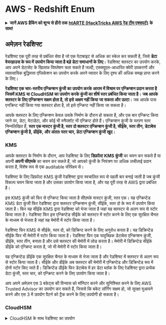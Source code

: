 # AWS - Redshift Enum

<details>

<summary><strong>जानें AWS हैकिंग को शून्य से हीरो तक</strong> <a href="https://training.hacktricks.xyz/courses/arte"><strong>htARTE (HackTricks AWS रेड टीम एक्सपर्ट)</strong></a> <strong>के साथ!</strong></summary>

HackTricks का समर्थन करने के अन्य तरीके:

* अगर आप चाहते हैं कि आपकी **कंपनी का विज्ञापन HackTricks में** दिखाया जाए या **HackTricks को PDF में डाउनलोड** करना चाहते हैं तो [**सब्सक्रिप्शन प्लान्स**](https://github.com/sponsors/carlospolop) देखें!
* [**आधिकारिक PEASS और HackTricks स्वैग**](https://peass.creator-spring.com) प्राप्त करें
* हमारे विशेष [**NFTs**](https://opensea.io/collection/the-peass-family) कलेक्शन, [**The PEASS Family**](https://opensea.io/collection/the-peass-family) खोजें
* **शामिल हों** 💬 [**डिस्कॉर्ड ग्रुप**](https://discord.gg/hRep4RUj7f) या [**टेलीग्राम ग्रुप**](https://t.me/peass) या हमें **ट्विटर** 🐦 [**@hacktricks\_live**](https://twitter.com/hacktricks\_live)\*\* पर फॉलो\*\* करें।
* **अपने हैकिंग ट्रिक्स साझा करें, HackTricks** और [**HackTricks Cloud**](https://github.com/carlospolop/hacktricks) github repos में PRs सबमिट करके।

</details>

## अमेज़न रेडशिफ्ट

रेडशिफ्ट एक पूरी तरह से प्रबंधित सेवा है जो एक पेटाबाइट से अधिक का स्केल कर सकती है, जिसे **डेटा वेयरहाउस के रूप में उपयोग किया जाता है बड़े डेटा समाधानों के लिए**। रेडशिफ्ट क्लस्टर का उपयोग करके, आप अपने डेटासेट के खिलाफ विश्लेषण चला सकते हैं जल्दी, एसक्यूएल-आधारित क्वेरी उपकरणों और व्यावसायिक बुद्धिमत्ता एप्लिकेशन का उपयोग करके अपने व्यापार के लिए दृश्य की अधिक समझ प्राप्त करने के लिए।

**रेडशिफ्ट एक चार-स्तरीय एन्क्रिप्शन कुंजी का उपयोग करके आराम में विश्राम पर एन्क्रिप्शन प्रदान करता है जिसमें KMS या CloudHSM का उपयोग करके कुंजी का शीर्ष स्तर प्रबंधित किया जाता है**। **जब आपके क्लस्टर के लिए एन्क्रिप्शन सक्षम होता है, तो इसे अक्षम नहीं किया जा सकता और उल्टा**। जब आपके पास एनक्रिप्ट नहीं किया गया क्लस्टर होता है, तो इसे एन्क्रिप्ट नहीं किया जा सकता है।

आपके क्लस्टर के लिए एन्क्रिप्शन केवल उसके निर्माण के दौरान हो सकता है, और एक बार एन्क्रिप्ट किया जाने पर, डेटा, मेटाडेटा, और कोई भी स्नैपशॉट भी एन्क्रिप्ट होते हैं। एन्क्रिप्शन कुंजी के स्तरण स्तर निम्नलिखित हैं, **स्तर एक मास्टर कुंजी है, स्तर दो क्लस्टर एन्क्रिप्शन कुंजी है, सीईके, स्तर तीन, डेटाबेस एन्क्रिप्शन कुंजी है, डीईके, और अंततः स्तर चार, डेटा एन्क्रिप्शन कुंजी खुद**।

### KMS

आपके क्लस्टर के निर्माण के दौरान, आप रेडशिफ्ट के लिए **डिफ़ॉल्ट KMS कुंजी** का चयन कर सकते हैं या अपनी **अपनी सीएमके** का चयन कर सकते हैं, जो आपको कुंजी के नियंत्रण पर अधिक लचीलाई प्रदान करता है, विशेष रूप से एक auditable परिपेक्ष्य से।

रेडशिफ्ट के लिए डिफ़ॉल्ट KMS कुंजी रेडशिफ्ट द्वारा स्वचालित रूप से पहली बार बनाई जाती है जब कुंजी विकल्प चयन किया जाता है और उसका उपयोग किया जाता है, और यह पूरी तरह से AWS द्वारा प्रबंधित है।

इस KMS कुंजी को फिर से एन्क्रिप्ट किया जाता है सीएमके मास्टर कुंजी, स्तर एक। यह एन्क्रिप्टेड KMS डेटा कुंजी फिर रेडशिफ्ट द्वारा क्लस्टर एन्क्रिप्शन कुंजी, सीईके, स्तर दो के रूप में उपयोग किया जाता है। फिर यह सीईके KMS द्वारा रेडशिफ्ट को भेजा जाता है जहां यह क्लस्टर से अलग रूप से स्टोर किया जाता है। रेडशिफ्ट फिर इस एन्क्रिप्टेड सीईके को क्लस्टर में स्टोर करने के लिए एक सुरक्षित चैनल के माध्यम से भेजता है जहां यह मेमोरी में स्टोर किया जाता है।

रेडशिफ्ट फिर KMS से सीईके, स्तर दो, को डिक्रिप्ट करने के लिए अनुरोध करता है। यह डिक्रिप्टेड सीईके फिर भी मेमोरी में स्टोर किया जाता है। रेडशिफ्ट फिर एक यादृच्छिक डेटाबेस एन्क्रिप्शन कुंजी, डीईके, स्तर तीन, बनाता है और उसे क्लस्टर की मेमोरी में लोड करता है। मेमोरी में डिक्रिप्टेड सीईके डीईके को एन्क्रिप्ट करता है, जो भी मेमोरी में स्टोर किया जाता है।

यह एन्क्रिप्टेड डीईके एक सुरक्षित चैनल के माध्यम से भेजा जाता है और रेडशिफ्ट में क्लस्टर से अलग रूप से स्टोर किया जाता है। सीईके और डीईके अब क्लस्टर की मेमोरी में एन्क्रिप्टेड और डिक्रिप्टेड रूप में दोनों स्टोर किए जाते हैं। डिक्रिप्टेड डीईके फिर डेटाबेस में हर डेटा ब्लॉक के लिए रेडशिफ्ट द्वारा प्रत्येक डेटा कुंजी, स्तर चार, को एन्क्रिप्ट करने के लिए उपयोग किया जाता है।

आप अपने अमेज़न एस 3 बकेट्स की विन्यास को मॉनिटर करने और सुनिश्चित करने के लिए AWS Trusted Advisor का उपयोग कर सकते हैं, जिससे कि बकेट लॉगिंग सक्षम हो, जो सुरक्षा मुआयने करने और एस 3 में उपयोग पैटर्न को ट्रैक करने के लिए उपयोगी हो सकता है।

### CloudHSM

<details>

<summary>CloudHSM के साथ रेडशिफ्ट का उपयोग</summary>

अपनी एन्क्रिप्शन करने के लिए CloudHSM के साथ काम करते समय, सबसे पहले आपको अपने HSM क्लाइंट और रेडशिफ्ट के बीच विश्वसनीय कनेक्शन सेट करना होगा जबकि क्लाइंट और सर्वर सर्टिफिकेट का उपयोग कर रहे हों।

यह कनेक्शन सुरक्षित संचार प्रदान करने के लिए आवश्यक है, जिससे एन्क्रिप्शन कुंजी को आपके HSM क्लाइंट और आपके रेडशिफ्ट क्लस्टर के बीच भेजा जा सके। एक यादृच्छिक रूप से उत्पन्न निजी और सार्वजनिक कुंजी जोड़ी का उपयोग करके, रेडशिफ्ट एक सार्वजनिक क्लाइंट सर्टिफिकेट बनाता है, जो रेडशिफ्ट द्वारा एन्क्रिप्ट किया और स्टोर किया जाता है। इसे डाउनलोड करना और आपके HSM क्लाइंट में पंजीकृत करना होगा, और सही HSM पार्ट

```bash
# Get clusters
aws redshift describe-clusters
## Get if publicly accessible
aws redshift describe-clusters | jq -r ".Clusters[].PubliclyAccessible"
## Get DB username to login
aws redshift describe-clusters | jq -r ".Clusters[].MasterUsername"
## Get endpoint
aws redshift describe-clusters | jq -r ".Clusters[].Endpoint"
## Public addresses of the nodes
aws redshift describe-clusters | jq -r ".Clusters[].ClusterNodes[].PublicIPAddress"
## Get IAM roles of the clusters
aws redshift describe-clusters | jq -r ".Clusters[].IamRoles"

# Endpoint access & authorization
aws redshift describe-endpoint-access
aws redshift describe-endpoint-authorization

# Get credentials
aws redshift get-cluster-credentials --db-user <username> --cluster-identifier <cluster-id>
## By default, the temporary credentials expire in 900 seconds. You can optionally specify a duration between 900 seconds (15 minutes) and 3600 seconds (60 minutes).
aws redshift get-cluster-credentials-with-iam --cluster-identifier <cluster-id>
## Gives creds to access redshift with the IAM redshift permissions given to the current AWS account
## More in https://docs.aws.amazon.com/redshift/latest/mgmt/redshift-iam-access-control-identity-based.html

# Authentication profiles
aws redshift describe-authentication-profiles

# Snapshots
aws redshift describe-cluster-snapshots

# Scheduled actions
aws redshift describe-scheduled-actions

# Connect
# The redshift instance must be publicly available (not by default), the sg need to allow inbounds connections to the port and you need creds
psql -h redshift-cluster-1.sdflju3jdfkfg.us-east-1.redshift.amazonaws.com -U admin -d dev -p 5439
```

### विशेषाधिकार

### स्थिरता

निम्नलिखित क्रियाएँ क्लस्टर को अन्य AWS खातों को पहुंचने की अनुमति देने की अनुमति देती हैं:

* [authorize-endpoint-access](https://docs.aws.amazon.com/cli/latest/reference/redshift/authorize-endpoint-access.html)
* [authorize-snapshot-access](https://docs.aws.amazon.com/cli/latest/reference/redshift/authorize-snapshot-access.html)

</details>
